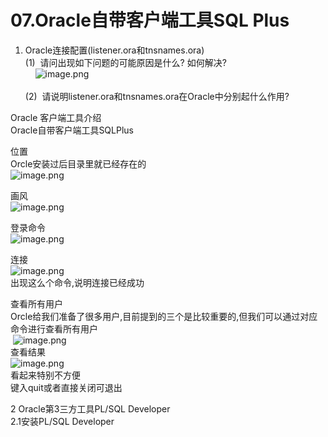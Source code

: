 # 07.Oracle自带客户端工具SQL Plus

1. Oracle连接配置(listener.ora和tnsnames.ora)<br />(1)  请问出现如下问题的可能原因是什么? 如何解决?<br />     ![image.png](https://cdn.nlark.com/yuque/0/2019/png/349894/1560838513734-f7ce817f-740f-4612-91a8-9ed429e08344.png#align=left&display=inline&height=118&name=image.png&originHeight=159&originWidth=376&size=21827&status=done&width=278)<br /> <br />(2)  请说明listener.ora和tnsnames.ora在Oracle中分别起什么作用?


Oracle 客户端工具介绍<br />Oracle自带客户端工具SQLPlus

位置<br />Orcle安装过后目录里就已经存在的<br />![image.png](https://cdn.nlark.com/yuque/0/2019/png/349894/1560829697557-bfd4f776-30e6-4cbe-bfbf-0e42a75f7ec0.png#align=left&display=inline&height=270&name=image.png&originHeight=540&originWidth=441&size=218200&status=done&width=220.5)

画风<br />![image.png](https://cdn.nlark.com/yuque/0/2019/png/349894/1560829719404-b22ed454-eaf1-4e15-b859-f1a116dfc21e.png#align=left&display=inline&height=226&name=image.png&originHeight=451&originWidth=684&size=73753&status=done&width=342)

登录命令<br />![image.png](https://cdn.nlark.com/yuque/0/2019/png/349894/1560829735309-d7dcf214-3c67-41d3-9d84-db09cebd6551.png#align=left&display=inline&height=44&name=image.png&originHeight=53&originWidth=299&size=16377&status=done&width=249)

连接<br />![image.png](https://cdn.nlark.com/yuque/0/2019/png/349894/1560829790408-e5b2d7f1-2a5e-469d-b9cc-35f49ac77dd6.png#align=left&display=inline&height=158&name=image.png&originHeight=316&originWidth=696&size=80068&status=done&width=348)<br />出现这么个命令,说明连接已经成功

查看所有用户<br />Orcle给我们准备了很多用户,目前提到的三个是比较重要的,但我们可以通过对应命令进行查看所有用户<br /> ![image.png](https://cdn.nlark.com/yuque/0/2019/png/349894/1560829946252-e84c706c-6028-454e-be6e-97464f729112.png#align=left&display=inline&height=47&name=image.png&originHeight=94&originWidth=500&size=16085&status=done&width=250)<br />查看结果<br />![image.png](https://cdn.nlark.com/yuque/0/2019/png/349894/1560829966946-568a5568-5261-439b-8d8e-fc0c91fdde24.png#align=left&display=inline&height=219&name=image.png&originHeight=437&originWidth=694&size=89162&status=done&width=347)<br />看起来特别不方便<br />键入quit或者直接关闭可退出

2 Oracle第3三方工具PL/SQL Developer<br />2.1安装PL/SQL Developer
